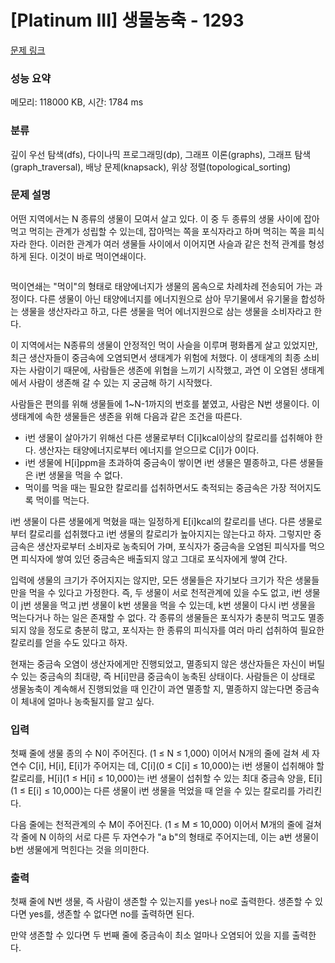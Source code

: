 # [Platinum III] 생물농축 - 1293 

[문제 링크](https://www.acmicpc.net/problem/1293) 

### 성능 요약

메모리: 118000 KB, 시간: 1784 ms

### 분류

깊이 우선 탐색(dfs), 다이나믹 프로그래밍(dp), 그래프 이론(graphs), 그래프 탐색(graph_traversal), 배낭 문제(knapsack), 위상 정렬(topological_sorting)

### 문제 설명

<p>어떤 지역에서는 N 종류의 생물이 모여서 살고 있다. 이 중 두 종류의 생물 사이에 잡아먹고 먹히는 관계가 성립할 수 있는데, 잡아먹는 쪽을 포식자라고 하며 먹히는 쪽을 피식자라 한다. 이러한 관계가 여러 생물들 사이에서 이어지면 사슬과 같은 천적 관계를 형성하게 된다. 이것이 바로 먹이연쇄이다.</p>

<p style="text-align: center;"><img alt="" src="https://www.acmicpc.net/upload/201004/sang.bmp"></p>

<p>먹이연쇄는 "먹이"의 형태로 태양에너지가 생물의 몸속으로 차례차례 전송되어 가는 과정이다. 다른 생물이 아닌 태양에너지를 에너지원으로 삼아 무기물에서 유기물을 합성하는 생물을 생산자라고 하고, 다른 생물을 먹어 에너지원으로 삼는 생물을 소비자라고 한다.</p>

<p>이 지역에서는 N종류의 생물이 안정적인 먹이 사슬을 이루며 평화롭게 살고 있었지만, 최근 생산자들이 중금속에 오염되면서 생태계가 위험에 처했다. 이 생태계의 최종 소비자는 사람이기 때문에, 사람들은 생존에 위협을 느끼기 시작했고, 과연 이 오염된 생태계에서 사람이 생존해 갈 수 있는 지 궁금해 하기 시작했다.</p>

<p>사람들은 편의를 위해 생물들에 1~N-1까지의 번호를 붙였고, 사람은 N번 생물이다. 이 생태계에 속한 생물들은 생존을 위해 다음과 같은 조건을 따른다.</p>

<ul>
	<li>i번 생물이 살아가기 위해선 다른 생물로부터 C[i]kcal이상의 칼로리를 섭취해야 한다. 생산자는 태양에너지로부터 에너지를 얻으므로 C[i]가 0이다.</li>
	<li>i번 생물에 H[i]ppm을 초과하여 중금속이 쌓이면 i번 생물은 멸종하고, 다른 생물들은 i번 생물을 먹을 수 없다.</li>
	<li>먹이를 먹을 때는 필요한 칼로리를 섭취하면서도 축적되는 중금속은 가장 적어지도록 먹이를 먹는다.</li>
</ul>

<p>i번 생물이 다른 생물에게 먹혔을 때는 일정하게 E[i]kcal의 칼로리를 낸다. 다른 생물로부터 칼로리를 섭취했다고 i번 생물의 칼로리가 높아지지는 않는다고 하자. 그렇지만 중금속은 생산자로부터 소비자로 농축되어 가며, 포식자가 중금속을 오염된 피식자를 먹으면 피식자에 쌓여 있던 중금속은 배출되지 않고 그대로 포식자에게 쌓여 간다.</p>

<p>입력에 생물의 크기가 주어지지는 않지만, 모든 생물들은 자기보다 크기가 작은 생물들만을 먹을 수 있다고 가정한다. 즉, 두 생물이 서로 천적관계에 있을 수도 없고, i번 생물이 j번 생물을 먹고 j번 생물이 k번 생물을 먹을 수 있는데, k번 생물이 다시 i번 생물을 먹는다거나 하는 일은 존재할 수 없다. 각 종류의 생물들은 포식자가 충분히 먹고도 멸종되지 않을 정도로 충분히 많고, 포식자는 한 종류의 피식자를 여러 마리 섭취하여 필요한 칼로리를 얻을 수도 있다고 하자.</p>

<p>현재는 중금속 오염이 생산자에게만 진행되었고, 멸종되지 않은 생산자들은 자신이 버틸 수 있는 중금속의 최대량, 즉 H[i]만큼 중금속이 농축된 상태이다. 사람들은 이 상태로 생물농축이 계속해서 진행되었을 때 인간이 과연 멸종할 지, 멸종하지 않는다면 중금속이 체내에 얼마나 농축될지를 알고 싶다.</p>

### 입력 

 <p>첫째 줄에 생물 종의 수 N이 주어진다. (1 ≤ N ≤ 1,000) 이어서 N개의 줄에 걸쳐 세 자연수 C[i], H[i], E[i]가 주어지는 데, C[i](0 ≤ C[i] ≤ 10,000)는 i번 생물이 섭취해야 할 칼로리를, H[i](1 ≤ H[i] ≤ 10,000)는 i번 생물이 섭취할 수 있는 최대 중금속 양을, E[i](1 ≤ E[i] ≤ 10,000)는 다른 생물이 i번 생물을 먹었을 때 얻을 수 있는 칼로리를 가리킨다.</p>

<p>다음 줄에는 천적관계의 수 M이 주어진다. (1 ≤ M ≤ 10,000) 이어서 M개의 줄에 걸쳐 각 줄에 N 이하의 서로 다른 두 자연수가 "a b"의 형태로 주어지는데, 이는 a번 생물이 b번 생물에게 먹힌다는 것을 의미한다.</p>

### 출력 

 <p>첫째 줄에 N번 생물, 즉 사람이 생존할 수 있는지를 yes나 no로 출력한다. 생존할 수 있다면 yes를, 생존할 수 없다면 no를 출력하면 된다.</p>

<p>만약 생존할 수 있다면 두 번째 줄에 중금속이 최소 얼마나 오염되어 있을 지를 출력한다.</p>

